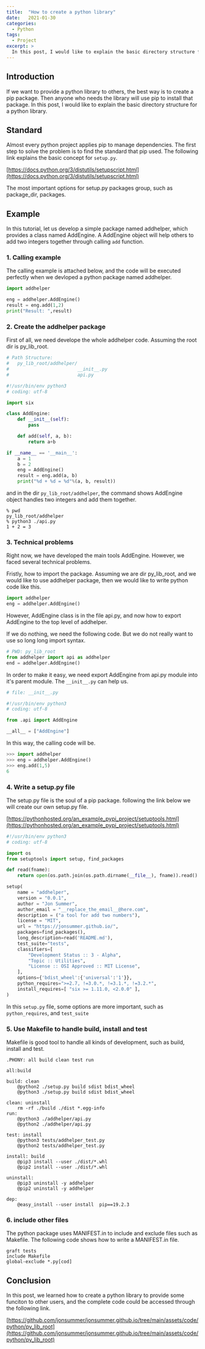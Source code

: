 ```yaml
---
title:  "How to create a python library"
date:   2021-01-30
categories: 
  - Python
tags:
  - Project
excerpt: >
  In this post, I would like to explain the basic directory structure for a python library.
---
```


## Introduction

If we want to provide a python library to others, the best way is to create a pip package. Then anyone who needs the library will use pip to install that package.  In this post, I would like to explain the basic directory structure for a python library.

## Standard

Almost every python project applies pip to manage dependencies. The first step to solve the problem is to find the standard that pip used. The following link explains the basic concept for `setup.py`.

[https://docs.python.org/3/distutils/setupscript.html](https://docs.python.org/3/distutils/setupscript.html)

The most important options for setup.py packages group, such as package_dir, packages.

## Example

In this tutorial, let us develop a simple package named addhelper, which provides a class named AddEngine. A AddEngine object will help others to add two integers together through calling `add` function.

### 1. Calling example

The calling example is attached below, and the code will be executed perfectly when we devloped a python package named addhelper.

```python
import addhelper

eng = addhelper.AddEngine()
result = eng.add(1,2)
print("Result: ",result)
```

### 2. Create the addhelper package

First of all, we need develope the whole addhelper code. Assuming the root dir is py_lib_root.

```python
# Path Structure: 
#   py_lib_root/addhelper/
#                         __init__.py 
#                         api.py

#!/usr/bin/env python3
# coding: utf-8

import six

class AddEngine:
    def __init__(self):
        pass

    def add(self, a, b):
        return a+b

if __name__ == '__main__':
    a = 1
    b = 2
    eng = AddEngine() 
    result = eng.add(a, b)
    print("%d + %d = %d"%(a, b, result))

```

and in the dir `py_lib_root/addhelper`, the command shows AddEngine object handles two integers and add them together.

```shell
% pwd
py_lib_root/addhelper
% python3 ./api.py 
1 + 2 = 3
```

### 3. Technical problems

Right now, we have developed the main tools AddEngine. However, we faced several technical problems.

Fristly, how to import the package. Assuming we are dir py_lib_root, and we would like to use addhelper package, then we would like to write python code like this.

```python
import addhelper
eng = addhelper.AddEngine()
```

However, AddEngine class is in the file api.py, and now how to export AddEngine to the top level of addhelper.

If we do nothing, we need the following code. But we do not really want to use so long long import syntax.

```python
# PWD: py_lib_root
from addhelper import api as addhelper
end = addhelper.AddEngine()
```

In order to make it easy, we need export AddEngine from api.py module into it's parent module. The `__init__.py` can help us.

```python
# file: __init__.py

#!/usr/bin/env python3
# coding: utf-8

from .api import AddEngine

__all__ = ["AddEngine"]
```

In this way, the calling code will be.

```python
>>> import addhelper
>>> eng = addhelper.AddEngine()
>>> eng.add(1,5)
6
```

### 4. Write a setup.py file

The setup.py file is the soul of a pip package. following the link below we will create our own setup.py file.

[https://pythonhosted.org/an_example_pypi_project/setuptools.html](https://pythonhosted.org/an_example_pypi_project/setuptools.html)

```python
#!/usr/bin/env python3
# coding: utf-8

import os
from setuptools import setup, find_packages

def read(fname):
    return open(os.path.join(os.path.dirname(__file__), fname)).read()

setup(
    name = "addhelper",
    version = "0.0.1",
    author = "Jon Summer",
    author_email = "__replace_the_email__@here.com",
    description = ("a tool for add two numbers"),
    license = "MIT",
    url = "https://jonsummer.github.io/",
    packages=find_packages(),
    long_description=read('README.md'),
    test_suite="tests",
    classifiers=[
        "Development Status :: 3 - Alpha",
        "Topic :: Utilities",
        "License :: OSI Approved :: MIT License",
    ],
    options={'bdist_wheel':{'universal':'1'}},
    python_requires=">=2.7, !=3.0.*, !=3.1.*, !=3.2.*",
    install_requires=[ "six >= 1.11.0, <2.0.0" ],
)
```

In this `setup.py` file, some options are more important, such as `python_requires`, and `test_suite`

### 5. Use Makefile to handle build, install and test

Makefile is good tool to handle all kinds of development, such as build, install and test.

```make
.PHONY: all build clean test run

all:build

build: clean
	@python2 ./setup.py build sdist bdist_wheel
	@python3 ./setup.py build sdist bdist_wheel

clean: uninstall
	rm -rf ./build ./dist *.egg-info
run: 
	@python3 ./addhelper/api.py
	@python2 ./addhelper/api.py
	
test: install
	@python3 tests/addhelper_test.py
	@python2 tests/addhelper_test.py

install: build
	@pip3 install --user ./dist/*.whl
	@pip2 install --user ./dist/*.whl

uninstall:
	@pip3 uninstall -y addhelper
	@pip2 uninstall -y addhelper

dep:
	@easy_install --user install  pip==19.2.3
```

### 6. include other files

The python package uses MANIFEST.in to include and exclude files such as Makefile. The following code shows how to write a MANIFEST.in file.

```
graft tests
include Makefile
global-exclude *.py[cod]
```

## Conclusion

In this post, we learned how to create a python library to provide some funciton to other users, and the complete code could be accessed through the following link.

[https://github.com/jonsummer/jonsummer.github.io/tree/main/assets/code/python/py_lib_root](https://github.com/jonsummer/jonsummer.github.io/tree/main/assets/code/python/py_lib_root)
